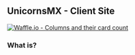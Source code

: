 ## UnicornsMX - Client Site

[![Waffle.io - Columns and their card count](https://badge.waffle.io/uniconrsmx/client_site.svg?columns=all)](https://waffle.io/uniconrsmx/client_site)

 ### What is?